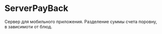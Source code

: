 # ServerPayBack
Сервер для мобильного приложения. Разделение суммы счета поровну, в зависимоти от блюд.
